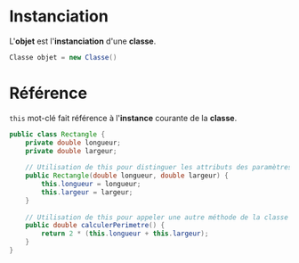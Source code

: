 # Instanciation
L'__objet__ est l'__instanciation__ d'une __classe__.

```java
Classe objet = new Classe()
```

# Référence
`this` mot-clé fait référence à l'__instance__ courante de la __classe__.

```java
public class Rectangle {
    private double longueur;
    private double largeur;
    
    // Utilisation de this pour distinguer les attributs des paramètres
    public Rectangle(double longueur, double largeur) {
        this.longueur = longueur;
        this.largeur = largeur;
    }
    
    // Utilisation de this pour appeler une autre méthode de la classe
    public double calculerPerimetre() {
        return 2 * (this.longueur + this.largeur);
    }
}
```
